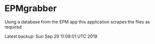 # EPMgrabber
Using a database from the EPM app this application scrapes the files as required


Latest backup: Sun Sep 29 11:08:01 UTC 2019
